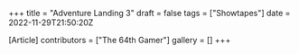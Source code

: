 +++
title = "Adventure Landing 3"
draft = false
tags = ["Showtapes"]
date = 2022-11-29T21:50:20Z

[Article]
contributors = ["The 64th Gamer"]
gallery = []
+++

